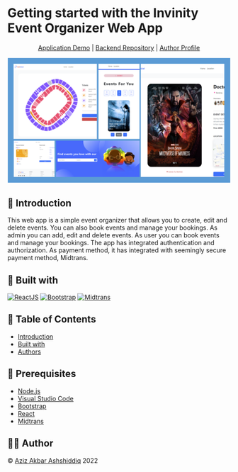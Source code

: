 # Getting started with the Invinity Event Organizer Web App

<center>

[Application Demo](https://invitickz-event.netlify.app/) |
[Backend Repository](https://github.com/azkar-sh/Invinity-Party-Event-Organizer-Backend) |
[Author Profile](https://github.com/azkar-sh)

![App Screenshot](./src/assets/img/DemoPict/InviticktzCover.png)

</center>

## 📝 Introduction

This web app is a simple event organizer that allows you to create, edit and delete events. You can also book events and manage your bookings.
As admin you can add, edit and delete events. As user you can book events and manage your bookings. The app has integrated authentication and authorization.
As payment method, it has integrated with seemingly secure payment method, Midtrans.

## 🔧 Built with

[![ReactJS](https://img.shields.io/badge/ReactJS-17.0.2-blue)](https://reactjs.org/)
[![Bootstrap](https://img.shields.io/badge/Bootstrap-5.0.0-blue)](https://getbootstrap.com/)
[![Midtrans](https://img.shields.io/badge/Midtrans-2.0.0-orange)](https://midtrans.com/)

## 📜 Table of Contents

- [Introduction](#introduction)
- [Built with](#built-with)
- [Authors](#authors)

## 🤖 Prerequisites

- [Node.js](https://nodejs.org/en/)
- [Visual Studio Code](https://code.visualstudio.com/)
- [Bootstrap](https://getbootstrap.com/)
- [React](https://reactjs.org/)
- [Midtrans](https://midtrans.com/)

## 🙋‍♂️ Author

© [Aziz Akbar Ashshiddiq](https://github.com/azkar-sh) 2022
